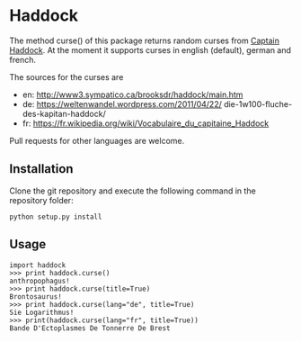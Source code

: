 # Haddock

The method curse() of this package returns random curses from [Captain Haddock](https://en.wikipedia.org/wiki/Captain_Haddock). At the moment it supports curses in english (default), german and french. 

The sources for the curses are
- en: http://www3.sympatico.ca/brooksdr/haddock/main.htm
- de: https://weltenwandel.wordpress.com/2011/04/22/
die-1w100-fluche-des-kapitan-haddock/
- fr: https://fr.wikipedia.org/wiki/Vocabulaire_du_capitaine_Haddock

Pull requests for other languages are welcome.

## Installation
Clone the git repository and execute the following command in the repository folder:

    python setup.py install

## Usage

    import haddock
    >>> print haddock.curse()
    anthropophagus!
    >>> print haddock.curse(title=True)
    Brontosaurus!
    >>> print haddock.curse(lang="de", title=True)
    Sie Logarithmus!
    >>> print(haddock.curse(lang="fr", title=True))
    Bande D'Ectoplasmes De Tonnerre De Brest 
